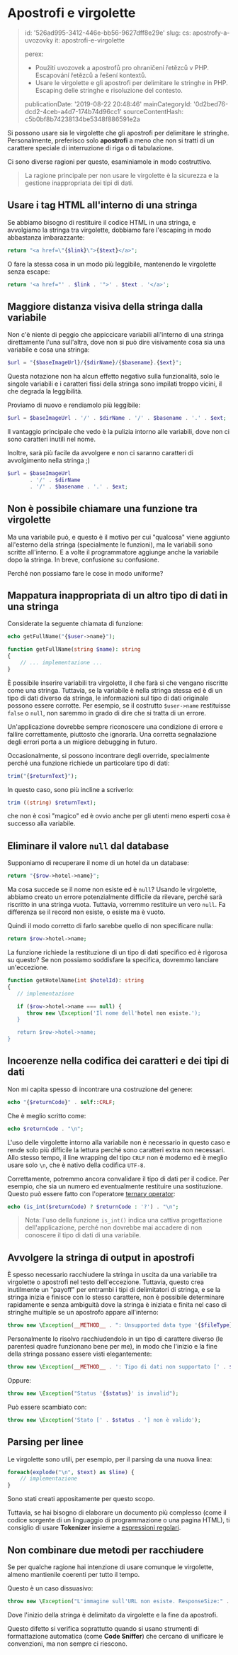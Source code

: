 Apostrofi e virgolette
======================

> id: '526ad995-3412-446e-bb56-9627dff8e29e'
> slug:
> 	cs: apostrofy-a-uvozovky
> 	it: apostrofi-e-virgolette
> 
> perex:
> 	- Použití uvozovek a apostrofů pro ohraničení řetězců v PHP. Escapování řetězců a řešení kontextů.
> 	- Usare le virgolette e gli apostrofi per delimitare le stringhe in PHP. Escaping delle stringhe e risoluzione del contesto.
> 
> publicationDate: '2019-08-22 20:48:46'
> mainCategoryId: '0d2bed76-dcd2-4ceb-a4d7-174b74d96cc1'
> sourceContentHash: c5b0bf8b74238134be5348f886591e2a

Si possono usare sia le virgolette che gli apostrofi per delimitare le stringhe. Personalmente, preferisco solo **apostrofi** a meno che non si tratti di un carattere speciale di interruzione di riga o di tabulazione.

Ci sono diverse ragioni per questo, esaminiamole in modo costruttivo.

> La ragione principale per non usare le virgolette è la sicurezza e la gestione inappropriata dei tipi di dati.

Usare i tag HTML all'interno di una stringa
--------------------------------

Se abbiamo bisogno di restituire il codice HTML in una stringa, e avvolgiamo la stringa tra virgolette, dobbiamo fare l'escaping in modo abbastanza imbarazzante:

```php
return "<a href=\"{$link}\">{$text}</a>";
```

O fare la stessa cosa in un modo più leggibile, mantenendo le virgolette senza escape:

```php
return '<a href="' . $link . '">' . $text . '</a>';
```

Maggiore distanza visiva della stringa dalla variabile
---------------------------------------------

Non c'è niente di peggio che appiccicare variabili all'interno di una stringa direttamente l'una sull'altra, dove non si può dire visivamente cosa sia una variabile e cosa una stringa:

```php
$url = "{$baseImageUrl}/{$dirName}/{$basename}.{$ext}";
```

Questa notazione non ha alcun effetto negativo sulla funzionalità, solo le singole variabili e i caratteri fissi della stringa sono impilati troppo vicini, il che degrada la leggibilità.

Proviamo di nuovo e rendiamolo più leggibile:

```php
$url = $baseImageUrl . '/' . $dirName . '/' . $basename . '.' . $ext;
```

Il vantaggio principale che vedo è la pulizia intorno alle variabili, dove non ci sono caratteri inutili nel nome.

Inoltre, sarà più facile da avvolgere e non ci saranno caratteri di avvolgimento nella stringa ;)

```php
$url = $baseImageUrl
       . '/' . $dirName
       . '/' . $basename . '.' . $ext;
```

Non è possibile chiamare una funzione tra virgolette
---------------------------------------

Ma una variabile può, e questo è il motivo per cui "qualcosa" viene aggiunto all'esterno della stringa (specialmente le funzioni), ma le variabili sono scritte all'interno. E a volte il programmatore aggiunge anche la variabile dopo la stringa. In breve, confusione su confusione.

Perché non possiamo fare le cose in modo uniforme?

Mappatura inappropriata di un altro tipo di dati in una stringa
---------------------------------------------------

Considerate la seguente chiamata di funzione:

```php
echo getFullName("{$user->name}");

function getFullName(string $name): string
{
	// ... implementazione ...
}
```

È possibile inserire variabili tra virgolette, il che farà sì che vengano riscritte come una stringa. Tuttavia, se la variabile è nella stringa stessa ed è di un tipo di dati diverso da stringa, le informazioni sul tipo di dati originale possono essere corrotte. Per esempio, se il costrutto `$user->name` restituisse `false` o `null`, non saremmo in grado di dire che si tratta di un errore.

Un'applicazione dovrebbe sempre riconoscere una condizione di errore e fallire correttamente, piuttosto che ignorarla. Una corretta segnalazione degli errori porta a un migliore debugging in futuro.

Occasionalmente, si possono incontrare degli override, specialmente perché una funzione richiede un particolare tipo di dati:

```php
trim("{$returnText}");
```

In questo caso, sono più incline a scriverlo:

```php
trim ((string) $returnText);
```

che non è così "magico" ed è ovvio anche per gli utenti meno esperti cosa è successo alla variabile.

Eliminare il valore `null` dal database
----------------------------------

Supponiamo di recuperare il nome di un hotel da un database:

```php
return "{$row->hotel->name}";
```

Ma cosa succede se il nome non esiste ed è `null`? Usando le virgolette, abbiamo creato un errore potenzialmente difficile da rilevare, perché sarà riscritto in una stringa vuota. Tuttavia, vorremmo restituire un vero `null`. Fa differenza se il record non esiste, o esiste ma è vuoto.

Quindi il modo corretto di farlo sarebbe quello di non specificare nulla:

```php
return $row->hotel->name;
```

La funzione richiede la restituzione di un tipo di dati specifico ed è rigorosa su questo? Se non possiamo soddisfare la specifica, dovremmo lanciare un'eccezione.

```php
function getHotelName(int $hotelId): string
{
   // implementazione

   if ($row->hotel->name === null) {
      throw new \Exception('Il nome dell'hotel non esiste.');
   }

   return $row->hotel->name;
}
```

Incoerenze nella codifica dei caratteri e dei tipi di dati
--------------------------------------------

Non mi capita spesso di incontrare una costruzione del genere:

```php
echo "{$returnCode}" . self::CRLF;
```

Che è meglio scritto come:

```php
echo $returnCode . "\n";
```

L'uso delle virgolette intorno alla variabile non è necessario in questo caso e rende solo più difficile la lettura perché sono caratteri extra non necessari. Allo stesso tempo, il line wrapping del tipo `CRLF` non è moderno ed è meglio usare solo `\n`, che è nativo della codifica `UTF-8`.

Correttamente, potremmo ancora convalidare il tipo di dati per il codice. Per esempio, che sia un numero ed eventualmente restituire una sostituzione. Questo può essere fatto con l'operatore <a href="/ternary-operator">ternary operator</a>:

```php
echo (is_int($returnCode) ? $returnCode : '?') . "\n";
```

> Nota: l'uso della funzione `is_int()` indica una cattiva progettazione dell'applicazione, perché non dovrebbe mai accadere di non conoscere il tipo di dati di una variabile.

Avvolgere la stringa di output in apostrofi
---------------------------------------

È spesso necessario racchiudere la stringa in uscita da una variabile tra virgolette o apostrofi nel testo dell'eccezione. Tuttavia, questo crea inutilmente un "payoff" per entrambi i tipi di delimitatori di stringa, e se la stringa inizia e finisce con lo stesso carattere, non è possibile determinare rapidamente e senza ambiguità dove la stringa è iniziata e finita nel caso di stringhe multiple se un apostrofo appare all'interno:

```php
throw new \Exception(__METHOD__ . ": Unsupported data type '{$fileType}'");
```

Personalmente lo risolvo racchiudendolo in un tipo di carattere diverso (le parentesi quadre funzionano bene per me), in modo che l'inizio e la fine della stringa possano essere visti elegantemente:

```php
throw new \Exception(__METHOD__ . ': Tipo di dati non supportato [' . $fileType . ']');
```

Oppure:

```php
throw new \Exception("Status '{$status}' is invalid");
```

Può essere scambiato con:

```php
throw new \Exception('Stato [' . $status . '] non è valido');
```

Parsing per linee
--------------------

Le virgolette sono utili, per esempio, per il parsing da una nuova linea:

```php
foreach(explode("\n", $text) as $line) {
	// implementazione
}
```

Sono stati creati appositamente per questo scopo.

Tuttavia, se hai bisogno di elaborare un documento più complesso (come il codice sorgente di un linguaggio di programmazione o una pagina HTML), ti consiglio di usare **Tokenizer** insieme a <a href="/regex">espressioni regolari</a>.

Non combinare due metodi per racchiudere
-----------------------------------

Se per qualche ragione hai intenzione di usare comunque le virgolette, almeno mantienile coerenti per tutto il tempo.

Questo è un caso dissuasivo:

```php
throw new \Exception("L'immagine sull'URL non esiste. ResponseSize:" . strlen($result) . ')');
```

Dove l'inizio della stringa è delimitato da virgolette e la fine da apostrofi.

Questo difetto si verifica soprattutto quando si usano strumenti di formattazione automatica (come **Code Sniffer**) che cercano di unificare le convenzioni, ma non sempre ci riescono.
